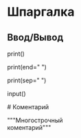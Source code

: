 # Шпаргалка

## Ввод/Вывод

print()

print(end=" ")

print(sep=" ")

input()

\# Коментарий

"""Многострочный\
коментарий"""
